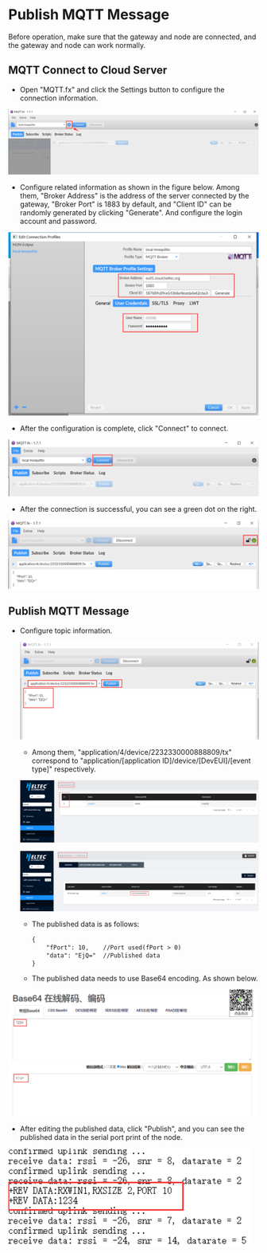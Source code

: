 # Publish MQTT Message

Before operation, make sure that the gateway and node are connected, and the gateway and node can work normally.


## MQTT Connect to Cloud Server

- Open "MQTT.fx" and click the Settings button to configure the connection information.

![](img/publish_mqtt_message/01.png)

- Configure related information as shown in the figure below. Among them, "Broker Address" is the address of the server connected by the gateway, "Broker Port" is 1883 by default, and "Client ID" can be randomly generated by clicking "Generate". And configure the login account and password.

![](img/publish_mqtt_message/02.png)

- After the configuration is complete, click "Connect" to connect.

![](img/publish_mqtt_message/03.png)

- After the connection is successful, you can see a green dot on the right.

![](img/publish_mqtt_message/04.png)



## Publish MQTT Message

- Configure topic information.

  ![](img/publish_mqtt_message/05.png)

  - Among them, "application/4/device/2232330000888809/tx" correspond to "application/[application ID]/device/[DevEUI]/[event type]" respectively.

  ![](img/publish_mqtt_message/08.png)

  ![](img/publish_mqtt_message/09.png)

  - The published data is as follows:

    ```
    {
        "fPort": 10,    //Port used(fPort > 0)
        "data": "EjQ="  //Published data
    }
    ```

  - The published data needs to use Base64 encoding. As shown below.

![](img/publish_mqtt_message/06.png)

- After editing the published data, click "Publish", and you can see the published data in the serial port print of the node.

![](img/publish_mqtt_message/07.png)